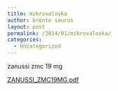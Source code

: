 ```yaml
---
title: mikrovalovka
author: bronto saurus
layout: post
permalink: /2014/01/mikrovalovka/
categories:
  - Uncategorized
---
```

zanussi zmc 19 mg

[ZANUSSI_ZMC19MG.pdf][1]

 [1]: /docs/ZANUSSI_ZMC19MG.pdf